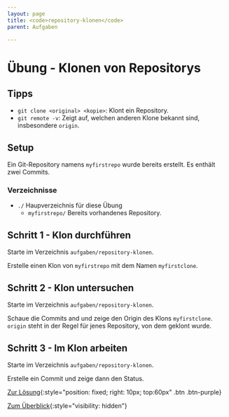 ```yaml
---
layout: page
title: <code>repository-klonen</code>
parent: Aufgaben

---
```

# Übung - Klonen von Repositorys


## Tipps

 * `git clone <original> <kopie>`: Klont ein Repository.
 * `git remote -v`: Zeigt auf, welchen anderen Klone bekannt sind,
   insbesondere `origin`.

## Setup

Ein Git-Repository namens `myfirstrepo` wurde bereits erstellt.
Es enthält zwei Commits.

### Verzeichnisse

 * `./` Haupverzeichnis für diese Übung 
   - `myfirstrepo/` Bereits vorhandenes Repository.
  

## Schritt 1 - Klon durchführen

Starte im Verzeichnis `aufgaben/repository-klonen`.

Erstelle einen Klon von `myfirstrepo` mit dem Namen `myfirstclone`.

## Schritt 2 - Klon untersuchen

Starte im Verzeichnis `aufgaben/repository-klonen`.

Schaue die Commits and und
zeige den Origin des Klons `myfirstclone`.
`origin` steht in der Regel für jenes Repository,
von dem geklont wurde.

## Schritt 3 - Im Klon arbeiten

Starte im Verzeichnis `aufgaben/repository-klonen`.

Erstelle ein Commit und zeige dann den Status.

[Zur Lösung](loesung-repository-klonen.html){:style="position: fixed; right: 10px; top:60px" .btn .btn-purple}

[Zum Überblick](../../ueberblick.html){:style="visibility: hidden"}

